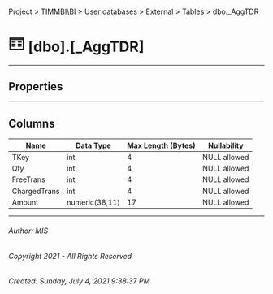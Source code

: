 #### 

[Project](../../../../index.md) > [TIMMBI\\BI](../../../index.md) > [User databases](../../index.md) > [External](../index.md) > [Tables](Tables.md) > dbo._AggTDR

# ![Tables](../../../../Images/Table32.png) [dbo].[_AggTDR]

---

## <a name="#properties"></a>Properties



---

## <a name="#columns"></a>Columns

| Name | Data Type | Max Length (Bytes) | Nullability |
|---|---|---|---|
| TKey | int | 4 | NULL allowed |
| Qty | int | 4 | NULL allowed |
| FreeTrans | int | 4 | NULL allowed |
| ChargedTrans | int | 4 | NULL allowed |
| Amount | numeric(38,11) | 17 | NULL allowed |


---

###### Author:  MIS

###### Copyright 2021 - All Rights Reserved

###### Created: Sunday, July 4, 2021 9:38:37 PM

